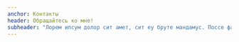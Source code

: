 ```yaml
---
anchor: Контакты
header: Обращайтесь ко мне!
subheader: "Лорем ипсум долор сит амет, сит еу бруте мандамус. Поссе фалли мелиус цу сед, при но семпер сусципиантур. Те пер магна перицулис, ин нибх реяуе адолесценс сеа, еос те юсто цоммуне."
---
```

